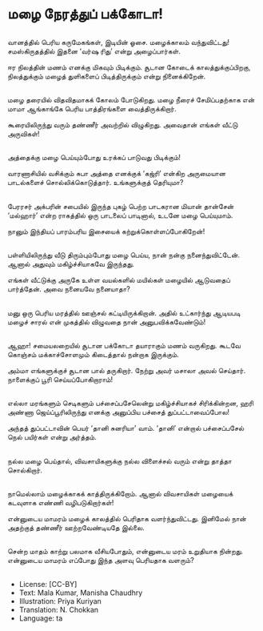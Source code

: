 # மழை நேரத்துப் பக்கோடா!

##
வானத்தில் பெரிய கருமேகங்கள், இடியின் ஓசை. மழைக்காலம் வந்துவிட்டது! சமஸ்கிருதத்தில் இதனை ‘வர்ஷ ரிது’ என்று அழைப்பார்கள்.

ஈர நிலத்தின் மணம் எனக்கு மிகவும் பிடிக்கும். சூடான கோடைக் காலத்துக்குப்பிறகு, நிலத்துக்கும் மழைத் துளிகளைப் பிடித்திருக்கும் என்று நினைக்கிறேன்.

##
மழை தரையில் விதவிதமாகக் கோலம் போடுகிறது. மழை நீரைச் சேமிப்பதற்காக என் மாமா ஆங்காங்கே பெரிய பாத்திரங்களை வைத்திருக்கிறார்.

கூரையிலிருந்து வரும் தண்ணீர் அவற்றில் விழுகிறது. அவைதான் எங்கள் வீட்டு அருவிகள்!

##
அத்தைக்கு மழை பெய்யும்போது உரக்கப் பாடுவது பிடிக்கும்!

வாரணாசியில் வசிக்கும் சுபா அத்தை எனக்குக் ‘கஜ்ரி’ என்கிற அருமையான பாடல்களைச் சொல்லிக்கொடுத்தார். உங்களுக்குத் தெரியுமா?

##
பேரரசர் அக்பரின் சபையில் இருந்த புகழ் பெற்ற பாடகரான மியான் தான்சேன் ‘மல்ஹார்’ என்ற ராகத்தில் ஒரு பாடலைப் பாடினால், உடனே மழை பெய்யுமாம். 

நானும் இந்தியப் பாரம்பரிய இசையைக் கற்றுக்கொள்ளப்போகிறேன்!

##
பள்ளியிலிருந்து வீடு திரும்பும்போது மழை பெய்ய, நான் நன்கு நனைந்துவிட்டேன். ஆனால் அதுவும் மகிழ்ச்சியாகவே இருந்தது. 

எங்கள் வீட்டுக்கு அருகே உள்ள வயல்களில் மயில்கள் மழையில் ஆடுவதைப் பார்த்தேன். அவை நனையவே நனையாதா?

##
மனு ஒரு பெரிய மரத்தில் ஊஞ்சல் கட்டியிருக்கிறான். அதில் உட்கார்ந்து ஆடியபடி மழைச் சாரல் என் முகத்தில் விழுவதை நான் அனுபவிக்கவேண்டும்!

##
ஆஹா! சமையலறையில் சூடான பக்கோடா தயாராகும் மணம் வருகிறது. கூடவே கொஞ்சம் மக்காச்சோளமும் கிடைத்தால் நன்றாக இருக்கும்.

அம்மா எங்களுக்குச் சூடான பால் தருகிறார். நேற்று அவர் மசாலா அவல் செய்தார். நாளைக்குப் பூரி செய்யப்போகிறாராம்!

##
எல்லா மரங்களும் செடிகளும் பச்சைப்பசேலென்று மகிழ்ச்சியாகச் சிரிக்கின்றன, ஹரி அண்ணா ஜெய்ப்பூரிலிருந்து எனக்கு அனுப்பிய பச்சைத் துப்பட்டாவைப்போல!

அந்தத் துப்பட்டாவின் பெயர் ‘தானி சுனரியா’ வாம். ‘தானி’ என்றால் பச்சைப்பசேல் நெல் பயிர்கள் என்று அர்த்தம்.

##
நல்ல மழை பெய்தால், விவசாயிகளுக்கு நல்ல விளைச்சல் வரும் என்று தாத்தா சொல்கிறார்.

##
நாமெல்லாம் மழைக்காகக் காத்திருக்கிறோம். ஆனால் விவசாயிகள் மழையைக் கடவுளாக எண்ணி வழிபடுகிறார்கள்!

என்னுடைய மாமரம் மழைக் காலத்தில் பெரிதாக வளர்ந்துவிட்டது. இனிமேல் நான் அதற்குத் தண்ணீர் ஊற்றவேண்டியதே இல்லை.

##
சென்ற மாதம் காற்று பலமாக வீசியபோதும், என்னுடைய மரம் உறுதியாக நின்றது. என்னுடைய மாமரம் எப்போது இந்த அளவு பெரியதாக வளரும்?

##
* License: [CC-BY]
* Text: Mala Kumar, Manisha Chaudhry
* Illustration: Priya Kuriyan
* Translation: N. Chokkan
* Language: ta
